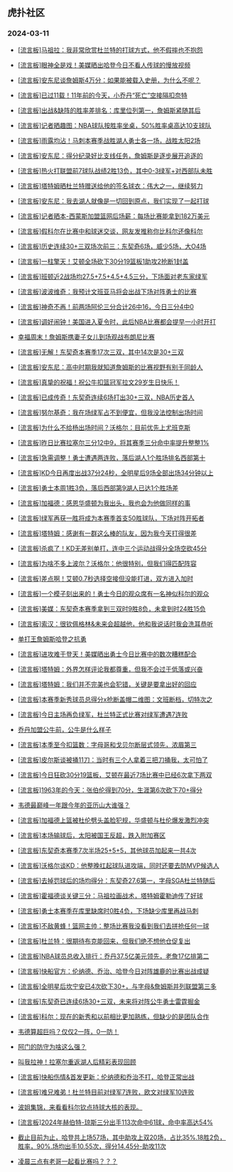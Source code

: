 ## 虎扑社区 
### 2024-03-11

+ [[流言板]马祖拉：我非常欣赏杜兰特的打球方式，他不假摔也不抱怨](https://bbs.hupu.com/625189432.html)

+ [[流言板]眼神全是戏！美媒晒出哈登今日不看人传球的慢放视频](https://bbs.hupu.com/625189611.html)

+ [[流言板]安东尼谈詹姆斯4万分：如果能被载入史册，为什么不呢？](https://bbs.hupu.com/625188691.html)

+ [[流言板]已过11载！11年前的今天，小乔丹“死亡”空接隔扣奈特](https://bbs.hupu.com/625190171.html)

+ [[流言板]出战&缺阵的胜率差排名：库里位列第一，詹姆斯紧随其后](https://bbs.hupu.com/625185910.html)

+ [[流言板]记者晒趣图：NBA球队按胜率坐桌，50%胜率桌高达10支球队](https://bbs.hupu.com/625190941.html)

+ [[流言板]雨露均沾！马刺本赛季战胜湖人勇士各一场，战胜太阳2场](https://bbs.hupu.com/625187489.html)

+ [[流言板]安东尼：得分纪录好比支线任务，詹姆斯是逐步展开追逐的](https://bbs.hupu.com/625186263.html)

+ [[流言板]热火打联盟前7球队战绩2胜13负，其中0-3绿军+对西部队未胜](https://bbs.hupu.com/625191332.html)

+ [[流言板]塔特姆晒杜兰特赠送给他的签名球衣：伟大之一，继续努力](https://bbs.hupu.com/625185057.html)

+ [[流言板]安东尼：我去湖人就像是一切回到原点，我们实现了一起打球](https://bbs.hupu.com/625185610.html)

+ [[流言板]记者晒本-西蒙斯加盟篮网后场薪：每场比赛能拿到182万美元](https://bbs.hupu.com/625191249.html)

+ [[流言板]假科尔在比赛中和球迷交谈，网友发推称你比科尔还像科尔](https://bbs.hupu.com/625184127.html)

+ [[流言板]历史连续30+三双场次前三：东契奇6场，威少5场，大O4场](https://bbs.hupu.com/625189269.html)

+ [[流言板]一柱擎天！艾顿全场砍下30分19篮板1助攻2抢断1封盖](https://bbs.hupu.com/625183473.html)

+ [[流言板]班顿近2战场均27.5+7.5+4.5+4.5三分，下场面对老东家绿军](https://bbs.hupu.com/625185230.html)

+ [[流言板]波波维奇：我预计文班亚马将会出战下场对阵勇士的比赛](https://bbs.hupu.com/625183553.html)

+ [[流言板]神奇不再！前两场阿伦三分合计26中16，今日三分4中0](https://bbs.hupu.com/625190111.html)

+ [[流言板]调好闹钟！美国进入夏令时，此后NBA比赛都会提早一小时开打](https://bbs.hupu.com/625182344.html)

+ [幸福周末！詹姆斯携妻子女儿到场观战布朗尼比赛](https://bbs.hupu.com/625184904.html)

+ [[流言板]无解！东契奇本赛季17次三双，其中14次是30+三双](https://bbs.hupu.com/625187857.html)

+ [[流言板]安东尼：高中时期我就知道詹姆斯的比赛视野有别于同龄人](https://bbs.hupu.com/625185285.html)

+ [[流言板]真挚的祝福！祝公牛扣篮冠军拉文29岁生日快乐！](https://bbs.hupu.com/625188228.html)

+ [[流言板]已成传奇！东契奇连续6场打出30+三双，NBA历史首人](https://bbs.hupu.com/625178642.html)

+ [[流言板]努尔基奇：我在场绿军占不到便宜，但我没法控制出场时间](https://bbs.hupu.com/625184423.html)

+ [[流言板]为什么不给杨出场时间？沃格尔：目前优先上尤班克斯](https://bbs.hupu.com/625185724.html)

+ [[流言板]昨日比赛拉塞尔三分12中9，将其赛季三分命中率提升整整1%](https://bbs.hupu.com/625189229.html)

+ [[流言板]急需调整！勇士遭遇两连败，落后湖人1个胜场排名西部第十](https://bbs.hupu.com/625182229.html)

+ [[流言板]KD今日再度出战37分24秒，全明星后9场全部出场34分钟以上](https://bbs.hupu.com/625187763.html)

+ [[流言板]勇士本周1胜3负，落后西部第9湖人已达1个胜场差](https://bbs.hupu.com/625181984.html)

+ [[流言板]加福德：感恩华盛顿为我出头，我也会为他做同样的事](https://bbs.hupu.com/625189666.html)

+ [[流言板]绿军再获一胜将成为本赛季首支50胜球队，下场对阵开拓者](https://bbs.hupu.com/625190010.html)

+ [[流言板]塔特姆：感谢有一群这么棒的队友，因为我今天打得很差](https://bbs.hupu.com/625181844.html)

+ [[流言板]杀疯了！KD无差别单打，连中三个运动战得分全场空砍45分](https://bbs.hupu.com/625180847.html)

+ [[流言板]为啥不多上波尔？沃格尔：他很特别，但我们得匹配阵容](https://bbs.hupu.com/625185676.html)

+ [[流言板]差点啊！艾顿0.7秒选择空接但没能打进，双方进入加时](https://bbs.hupu.com/625183270.html)

+ [[流言板]一个模子刻出来的！勇士今日的观众席有一名神似科尔的观众](https://bbs.hupu.com/625177334.html)

+ [[流言板]美媒：东契奇本赛季拿到三双时9胜8负，未拿到时24胜15负](https://bbs.hupu.com/625191178.html)

+ [[流言板]索汉：很钦佩格林&未来会超越他，他和我说话时我会洗耳恭听](https://bbs.hupu.com/625191422.html)

+ [单打王詹姆斯哈登之抗勇](https://bbs.hupu.com/625188500.html)

+ [[流言板]进攻难于登天！美媒晒出勇士今日比赛中的数次糟糕配合](https://bbs.hupu.com/625189708.html)

+ [[流言板]塔特姆：外界怎样评论我都尊重，但我不会过于低落或兴奋](https://bbs.hupu.com/625185702.html)

+ [[流言板]塔特姆：我们并不完美也会犯错，关键是要拿出好的回应](https://bbs.hupu.com/625189217.html)

+ [[流言板]本赛季新秀球员总得分x抢断盖帽二维图：文班断档，切特次之](https://bbs.hupu.com/625191133.html)

+ [[流言板]今日主场再负绿军，杜兰特正式比赛对绿军遭遇7连败](https://bbs.hupu.com/625187813.html)

+ [乔丹加盟公牛前，公牛是什么样子](https://bbs.hupu.com/625186087.html)

+ [[流言板]本季至今扣篮数：字母哥和戈贝尔断层式领先，浓眉第三](https://bbs.hupu.com/625190000.html)

+ [[流言板]皮尔斯谈被捅11刀：当时有三个人拿着三把刀捅我，太可怕了](https://bbs.hupu.com/625176742.html)

+ [[流言板]今日狂砍30分19篮板，艾顿在最近7场比赛中已经6次拿下两双](https://bbs.hupu.com/625190836.html)

+ [[流言板]1963年的今天：张伯伦得到70分，生涯第6次砍下70+得分](https://bbs.hupu.com/625190749.html)

+ [韦德最巅峰一年跟今年的亚历山大谁强？](https://bbs.hupu.com/625190575.html)

+ [[流言板]加福德上篮被杜伦劈头盖脸犯规，华盛顿与杜伦爆发激烈冲突](https://bbs.hupu.com/625178255.html)

+ [[流言板]本场输球后，太阳被国王反超，跌入附加赛区](https://bbs.hupu.com/625181700.html)

+ [[流言板]东契奇本赛季7次半场25+5+5，其他球员加起来一共4次](https://bbs.hupu.com/625191033.html)

+ [[流言板]沃格尔谈KD：他整晚扛起球队进攻端，同时还要去防MVP候选人](https://bbs.hupu.com/625184372.html)

+ [[流言板]去掉罚球后的场均得分：东契奇27.6第一，字母SGA杜兰特随后](https://bbs.hupu.com/625191512.html)

+ [[流言板]霍福德谈关键三分：马祖拉画战术，塔特姆霍勒迪传了好球](https://bbs.hupu.com/625189075.html)

+ [[流言板]勇士本赛季在库里缺席时0胜4负，下场缺少库里再战马刺](https://bbs.hupu.com/625182137.html)

+ [[流言板]不敌黄蜂！篮网主帅：整场比赛我没看到我们去拼抢任何一球](https://bbs.hupu.com/625189922.html)

+ [[流言板]杜兰特：很期待布克能回来，但我们绝不想他仓促复出](https://bbs.hupu.com/625183038.html)

+ [[流言板]NBA球员总收入排行：乔丹37.5亿美元领先，老詹17亿排第二](https://bbs.hupu.com/625191951.html)

+ [[流言板]快船官方：伦纳德、乔治、哈登今日对阵雄鹿的比赛出战成疑](https://bbs.hupu.com/625192056.html)

+ [[流言板]全明星后坎宁安已4次砍下30+，与字母&詹姆斯并列联盟第三多](https://bbs.hupu.com/625191588.html)

+ [[流言板]东契奇已连续6场30+三双，未来将对阵公牛勇士雷霆掘金](https://bbs.hupu.com/625191350.html)

+ [[流言板]科尔：现在的新秀和以前相比更加熟练，但缺少的是团队合作](https://bbs.hupu.com/625191268.html)

+ [韦德算超巨吗？仅仅2一阵，0一防！](https://bbs.hupu.com/625189720.html)

+ [阿门的防守为啥这么强？](https://bbs.hupu.com/625190831.html)

+ [叫我拉神！拉塞尔重返湖人后精彩表现回顾](https://bbs.hupu.com/625190657.html)

+ [[流言板]快船伤情&首发更新：伦纳德和乔治不打，哈登正常出战](https://bbs.hupu.com/625193002.html)

+ [[流言板]难兄难弟！杜兰特目前对绿军7连败，欧文对绿军10连败](https://bbs.hupu.com/625191392.html)

+ [波姐集锦，来看看科尔钦点持球大核的表现。](https://bbs.hupu.com/625191270.html)

+ [[流言板]2024年赫伯特-琼斯三分出手113次命中61球，命中率高达54%](https://bbs.hupu.com/625187663.html)

+ [截止目前为止，哈登共上场57场，其中助攻上双20场，占比35%.18胜2负，胜率，90%.场均出手10.55次，得分14.45分-助攻11次](https://bbs.hupu.com/625191472.html)

+ [凌晨三点有老哥一起看比赛吗？？？](https://bbs.hupu.com/625192175.html)

